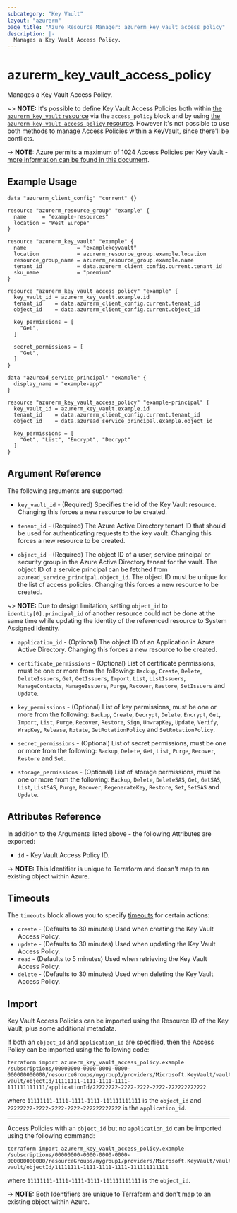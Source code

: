 ```yaml
---
subcategory: "Key Vault"
layout: "azurerm"
page_title: "Azure Resource Manager: azurerm_key_vault_access_policy"
description: |-
  Manages a Key Vault Access Policy.
---
```


# azurerm_key_vault_access_policy

Manages a Key Vault Access Policy.

~> **NOTE:** It's possible to define Key Vault Access Policies both within [the `azurerm_key_vault` resource](key_vault.html) via the `access_policy` block and by using [the `azurerm_key_vault_access_policy` resource](key_vault_access_policy.html). However it's not possible to use both methods to manage Access Policies within a KeyVault, since there'll be conflicts.

-> **NOTE:** Azure permits a maximum of 1024 Access Policies per Key Vault - [more information can be found in this document](https://docs.microsoft.com/azure/key-vault/key-vault-secure-your-key-vault#data-plane-access-control).

## Example Usage

```hcl
data "azurerm_client_config" "current" {}

resource "azurerm_resource_group" "example" {
  name     = "example-resources"
  location = "West Europe"
}

resource "azurerm_key_vault" "example" {
  name                = "examplekeyvault"
  location            = azurerm_resource_group.example.location
  resource_group_name = azurerm_resource_group.example.name
  tenant_id           = data.azurerm_client_config.current.tenant_id
  sku_name            = "premium"
}

resource "azurerm_key_vault_access_policy" "example" {
  key_vault_id = azurerm_key_vault.example.id
  tenant_id    = data.azurerm_client_config.current.tenant_id
  object_id    = data.azurerm_client_config.current.object_id

  key_permissions = [
    "Get",
  ]

  secret_permissions = [
    "Get",
  ]
}

data "azuread_service_principal" "example" {
  display_name = "example-app"
}

resource "azurerm_key_vault_access_policy" "example-principal" {
  key_vault_id = azurerm_key_vault.example.id
  tenant_id    = data.azurerm_client_config.current.tenant_id
  object_id    = data.azuread_service_principal.example.object_id

  key_permissions = [
    "Get", "List", "Encrypt", "Decrypt"
  ]
}
```

## Argument Reference

The following arguments are supported:

* `key_vault_id` - (Required) Specifies the id of the Key Vault resource. Changing this forces a new resource to be created.

* `tenant_id` - (Required) The Azure Active Directory tenant ID that should be used for authenticating requests to the key vault. Changing this forces a new resource to be created.

* `object_id` - (Required) The object ID of a user, service principal or security group in the Azure Active Directory tenant for the vault. The object ID of a service principal can be fetched from  `azuread_service_principal.object_id`. The object ID must be unique for the list of access policies. Changing this forces a new resource to be created.

~> **NOTE:** Due to design limitation, setting `object_id` to `identity[0].principal_id` of another resource could not be done at the same time while updating the identity of the referenced resource to System Assigned Identity.

* `application_id` - (Optional) The object ID of an Application in Azure Active Directory. Changing this forces a new resource to be created.

* `certificate_permissions` - (Optional) List of certificate permissions, must be one or more from the following: `Backup`, `Create`, `Delete`, `DeleteIssuers`, `Get`, `GetIssuers`, `Import`, `List`, `ListIssuers`, `ManageContacts`, `ManageIssuers`, `Purge`, `Recover`, `Restore`, `SetIssuers` and `Update`.

* `key_permissions` - (Optional) List of key permissions, must be one or more from the following: `Backup`, `Create`, `Decrypt`, `Delete`, `Encrypt`, `Get`, `Import`, `List`, `Purge`, `Recover`, `Restore`, `Sign`, `UnwrapKey`, `Update`, `Verify`, `WrapKey`, `Release`, `Rotate`, `GetRotationPolicy` and `SetRotationPolicy`.

* `secret_permissions` - (Optional) List of secret permissions, must be one or more from the following: `Backup`, `Delete`, `Get`, `List`, `Purge`, `Recover`, `Restore` and `Set`.

* `storage_permissions` - (Optional) List of storage permissions, must be one or more from the following: `Backup`, `Delete`, `DeleteSAS`, `Get`, `GetSAS`, `List`, `ListSAS`, `Purge`, `Recover`, `RegenerateKey`, `Restore`, `Set`, `SetSAS` and `Update`.

## Attributes Reference

In addition to the Arguments listed above - the following Attributes are exported:

* `id` - Key Vault Access Policy ID.

-> **NOTE:** This Identifier is unique to Terraform and doesn't map to an existing object within Azure.

## Timeouts

The `timeouts` block allows you to specify [timeouts](https://www.terraform.io/language/resources/syntax#operation-timeouts) for certain actions:

* `create` - (Defaults to 30 minutes) Used when creating the Key Vault Access Policy.
* `update` - (Defaults to 30 minutes) Used when updating the Key Vault Access Policy.
* `read` - (Defaults to 5 minutes) Used when retrieving the Key Vault Access Policy.
* `delete` - (Defaults to 30 minutes) Used when deleting the Key Vault Access Policy.

## Import

Key Vault Access Policies can be imported using the Resource ID of the Key Vault, plus some additional metadata.

If both an `object_id` and `application_id` are specified, then the Access Policy can be imported using the following code:

```shell
terraform import azurerm_key_vault_access_policy.example /subscriptions/00000000-0000-0000-0000-000000000000/resourceGroups/mygroup1/providers/Microsoft.KeyVault/vaults/test-vault/objectId/11111111-1111-1111-1111-111111111111/applicationId/22222222-2222-2222-2222-222222222222
```

where `11111111-1111-1111-1111-111111111111` is the `object_id` and `22222222-2222-2222-2222-222222222222` is the `application_id`.

---

Access Policies with an `object_id` but no `application_id` can be imported using the following command:

```shell
terraform import azurerm_key_vault_access_policy.example /subscriptions/00000000-0000-0000-0000-000000000000/resourceGroups/mygroup1/providers/Microsoft.KeyVault/vaults/test-vault/objectId/11111111-1111-1111-1111-111111111111
```

where `11111111-1111-1111-1111-111111111111` is the `object_id`.

-> **NOTE:** Both Identifiers are unique to Terraform and don't map to an existing object within Azure.
